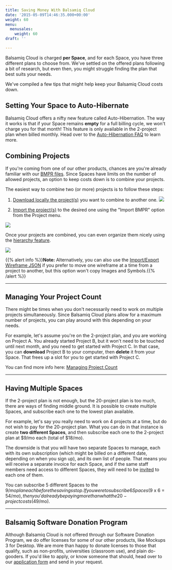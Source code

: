 ```yaml
---
title: Saving Money With Balsamiq Cloud
date: '2015-05-09T14:46:35.000+00:00'
weight: 60
menu:
  menusales:
    weight: 60
draft: ''

---
```


Balsamiq Cloud is charged **per Space**, and for each Space, you have three different plans to choose from. We've settled on the offered plans following a bit of research, but even then, you might struggle finding the plan that best suits your needs.

We've compiled a few tips that might help keep your Balsamiq Cloud costs down.

## Setting Your Space to Auto-Hibernate

Balsamiq Cloud offers a nifty new feature called Auto-Hibernation. The way it works is that if your Space remains **empty** for a full billing cycle, we won't charge you for that month! This feature is only available in the 2-project plan when billed monthly. Head over to the [Auto-Hibernation FAQ](/sales/cloudsubscriptions/#auto-hibernation) to learn more.

## Combining Projects

If you're coming from one of our other products, chances are you're already familiar with our [BMPR files](https://support.balsamiq.com/resources/bmpr-format/). Since Spaces have limits on the number of allowed projects, an option to keep costs down is to combine your projects.

The easiest way to combine two (or more) projects is to follow these steps:

1. [Download locally the project(s)](https://docs.balsamiq.com/cloud/projects/#cloning-downloading-and-deleting-projects) you want to combine to another one.
![](//media.balsamiq.com/img/support/sales/cloud/download_project.png)

2. [Import the project(s)](https://docs.balsamiq.com/cloud/importing/#importing-from-other-versions-of-balsamiq) to the desired one using the "Import BMPR" option from the Project menu.

![](//media.balsamiq.com/img/support/docs/cloud/import-bmpr.png)

Once your projects are combined, you can even organize them nicely using the [hierarchy feature](https://docs.balsamiq.com/cloud/overview/#using-a-hierarchy).

![](//media.balsamiq.com/img/support/sales/cloud/combined_projects.png)

{{% alert info %}}**Note:** Alternatively, you can also use the [Import/Export Wireframe JSON](https://docs.balsamiq.com/cloud/importing/#importing-wireframes-from-another-cloud-project) if you prefer to move one wireframe at a time from a project to another, but this option won't copy Images and Symbols.{{% /alert %}}

* * *

## Managing Your Project Count

There might be times when you don't necessarily need to work on multiple projects simultaneously. Since Balsamiq Cloud plans allow for a maximum number of projects, you can play around with this depending on your needs.

For example, let's assume you're on the 2-project plan, and you are working on Project A. You already started Project B, but it won't need to be touched until next month, and you need to get started with Project C. In that case, you can **download** Project B to your computer, then **delete** it from your Space. That frees up a slot for you to get started with Project C.

You can find more info here: [Managing Project Count](https://docs.balsamiq.com/cloud/projects/#managing-project-count)

* * *

## Having Multiple Spaces

If the 2-project plan is not enough, but the 20-project plan is too much, there are ways of finding middle ground. It is possible to create multiple Spaces, and subscribe each one to the lowest plan available.

For example, let's say you really need to work on 4 projects at a time, but do not wish to pay for the 20-project plan. What you can do in that instance is create **two different Spaces**, and then subscribe each one to the 2-project plan at $9/mo each (total of $18/mo).

The downside is that you will have two separate Spaces to manage, each with its own subscription (which might be billed on a different date, depending on when you sign up), and its own list of people. That means you will receive a separate invoice for each Space, and if the same staff members need access to different Spaces, they will need to be [invited](https://docs.balsamiq.com/cloud/spaces/#managing-users) to each one of them.

You can subscribe 5 different Spaces to the $9/mo plan each before the savings stop. If you were to subscribe 6 Spaces ($9 x 6 = $54/mo), then you'd already be paying more than what the 20-project costs ($49/mo).

* * *

## Balsamiq Software Donation Program

Although Balsamiq Cloud is not offered through our Software Donation Program, we do offer licenses for some of our other products, like Mockups 3 for Desktop. We are more than happy to donate licenses to those that qualify, such as non-profits, universities (classroom use), and plain do-gooders. If you'd like to apply, or know someone that should, head over to our [application form](https://balsamiq.com/free/) and send in your request.
